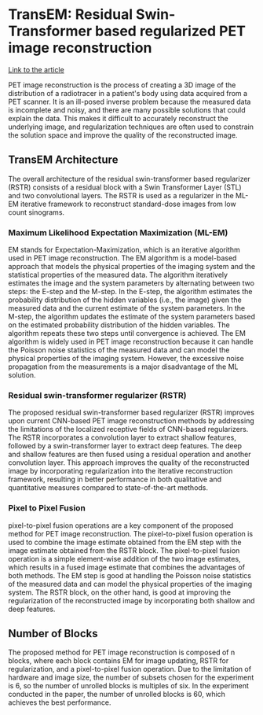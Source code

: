 # TransEM: Residual Swin-Transformer based regularized PET image reconstruction
[Link to the article]( https://arxiv.org/abs/2205.04204)

PET image reconstruction is the process of creating a 3D image of the distribution of a radiotracer in a patient's body using data acquired from a PET scanner. It is an ill-posed inverse problem because the measured data is incomplete and noisy, and there are many possible solutions that could explain the data. This makes it difficult to accurately reconstruct the underlying image, and regularization techniques are often used to constrain the solution space and improve the quality of the reconstructed image.

## TransEM Architecture
The overall architecture of the residual swin-transformer based regularizer (RSTR) consists of a residual block with a Swin Transformer Layer (STL) and two convolutional layers. The RSTR is used as a regularizer in the ML-EM iterative framework to reconstruct standard-dose images from low count sinograms.

### Maximum Likelihood Expectation Maximization (ML-EM)
EM stands for Expectation-Maximization, which is an iterative algorithm used in PET image reconstruction. The EM algorithm is a model-based approach that models the physical properties of the imaging system and the statistical properties of the measured data. 
The algorithm iteratively estimates the image and the system parameters by alternating between two steps: the E-step and the M-step. In the E-step, the algorithm estimates the probability distribution of the hidden variables (i.e., the image) given the measured data and the current estimate of the system parameters. In the M-step, the algorithm updates the estimate of the system parameters based on the estimated probability distribution of the hidden variables. The algorithm repeats these two steps until convergence is achieved.
The EM algorithm is widely used in PET image reconstruction because it can handle the Poisson noise statistics of the measured data and can model the physical properties of the imaging system. However, the excessive noise propagation from the measurements is a major disadvantage of the ML solution.

### Residual swin-transformer regularizer (RSTR)
The proposed residual swin-transformer based regularizer (RSTR) improves upon current CNN-based PET image reconstruction methods by addressing the limitations of the localized receptive fields of CNN-based regularizers. The RSTR incorporates a convolution layer to extract shallow features, followed by a swin-transformer layer to extract deep features. The deep and shallow features are then fused using a residual operation and another convolution layer. This approach improves the quality of the reconstructed image by incorporating regularization into the iterative reconstruction framework, resulting in better performance in both qualitative and quantitative measures compared to state-of-the-art methods.

### Pixel to Pixel Fusion
pixel-to-pixel fusion operations are a key component of the proposed method for PET image reconstruction. The pixel-to-pixel fusion operation is used to combine the image estimate obtained from the EM step with the image estimate obtained from the RSTR block. The pixel-to-pixel fusion operation is a simple element-wise addition of the two image estimates, which results in a fused image estimate that combines the advantages of both methods. The EM step is good at handling the Poisson noise statistics of the measured data and can model the physical properties of the imaging system. The RSTR block, on the other hand, is good at improving the regularization of the reconstructed image by incorporating both shallow and deep features.

## Number of Blocks
The proposed method for PET image reconstruction is composed of n blocks, where each block contains EM for image updating, RSTR for regularization, and a pixel-to-pixel fusion operation. Due to the limitation of hardware and image size, the number of subsets chosen for the experiment is 6, so the number of unrolled blocks is multiples of six. In the experiment conducted in the paper, the number of unrolled blocks is 60, which achieves the best performance.
